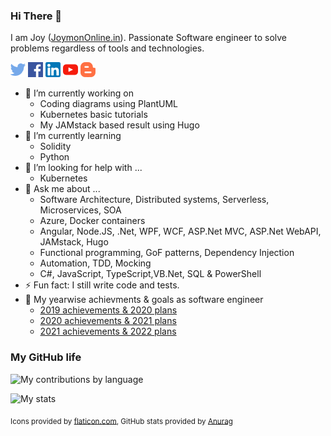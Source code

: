 ### Hi There 👋

I am Joy ([JoymonOnline.in](https://joymononline.in)). Passionate Software engineer to solve problems regardless of tools and technologies.

[![alt text][1.2]][1]  [![alt text][2.2]][2]  [![alt text][2.3]][3]  [![alt text][2.4]][4] [![alt text][2.5]][5]

<!--
**joymon/joymon** is a ✨ _special_ ✨ repository because its `README.md` (this file) appears on your GitHub profile.
-->

- 🔭 I’m currently working on
  - Coding diagrams using PlantUML
  - Kubernetes basic tutorials
  - My JAMstack based result using Hugo
- 🌱 I’m currently learning
  - Solidity
  - Python
- 🤔 I’m looking for help with ...
  - Kubernetes
- 💬 Ask me about ...
  - Software Architecture, Distributed systems, Serverless, Microservices, SOA 
  - Azure, Docker containers
  - Angular, Node.JS, .Net,  WPF, WCF, ASP.Net MVC, ASP.Net WebAPI, JAMstack, Hugo
  - Functional programming, GoF patterns, Dependency Injection
  - Automation, TDD, Mocking
  - C#, JavaScript, TypeScript,VB.Net, SQL & PowerShell
- ⚡ Fun fact: I still write code and tests.
- :checkered_flag: My yearwise achievments & goals as software engineer
  - [2019 achievements & 2020 plans](https://joymonscode.blogspot.com/2019/12/review-of-2019-plans-for-2020-as.html)
  - [2020 achievements & 2021 plans](https://joymonscode.blogspot.com/2021/01/review-of-2020-plans-for-2021-as.html)
  - [2021 achievements & 2022 plans](https://joymonscode.blogspot.com/2022/01/review-of-2021-plans-for-2022-as.html)

### My GitHub life

![My contributions by language](https://github-readme-stats.vercel.app/api/top-langs/?username=joymon&hide=css,html&layout=compact)

![My stats](https://github-readme-stats.vercel.app/api?username=joymon&theme=default&count_private=true&show_icons=true)

[1.2]: twitter.png (Twitter)
[2.2]: facebook.png (Facebook)
[2.3]: linkedin.png (LinkedIn)
[2.4]: youtube.png (YoyTube - Joymon v/s Code)
[2.5]: blogger.png (Blogger - Joymon v/s Code)

[1]: https://twitter.com/joymon
[2]: https://www.facebook.com/joygeorgek
[3]: https://www.linkedin.com/in/joymon
[4]: https://www.youtube.com/channel/UC78wYrq_keVaDV8STReHRxg
[5]: https://joymonscode.blogspot.com

<sub>Icons provided by [flaticon.com](https://www.flaticon.com/), GitHub stats provided by [Anurag](https://github.com/anuraghazra/github-readme-stats)</sub>
